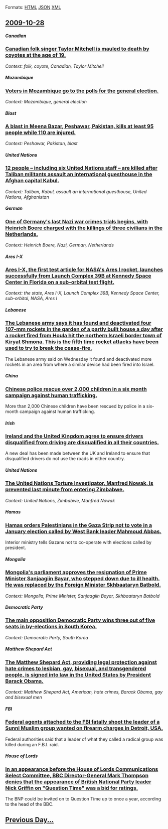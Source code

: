 
Formats: [HTML](2009/10/28/index.html)  [JSON](2009/10/28/index.json)  [XML](2009/10/28/index.xml)  

## [2009-10-28](/news/2009/10/28/index.md)

##### Canadian
### [ Canadian folk singer Taylor Mitchell is mauled to death by coyotes at the age of 19. ](/news/2009/10/28/canadian-folk-singer-taylor-mitchell-is-mauled-to-death-by-coyotes-at-the-age-of-19.md)
_Context: folk, coyote, Canadian, Taylor Mitchell_

##### Mozambique
### [ Voters in Mozambique go to the polls for the general election. ](/news/2009/10/28/voters-in-mozambique-go-to-the-polls-for-the-general-election.md)
_Context: Mozambique, general election_

##### Blast
### [ A blast in Meena Bazar, Peshawar, Pakistan, kills at least 95 people while 110 are injured. ](/news/2009/10/28/a-blast-in-meena-bazar-peshawar-pakistan-kills-at-least-95-people-while-110-are-injured.md)
_Context: Peshawar, Pakistan, blast_

##### United Nations
### [ 12 people &ndash; including six United Nations staff &ndash; are killed after Taliban militants assault an international guesthouse in the Afghan capital Kabul. ](/news/2009/10/28/12-people-ndash-including-six-united-nations-staff-ndash-are-killed-after-taliban-militants-assault-an-international-guesthouse-in-the.md)
_Context: Taliban, Kabul, assault an international guesthouse, United Nations, Afghanistan_

##### German
### [ One of Germany's last Nazi war crimes trials begins, with Heinrich Boere charged with the killings of three civilians in the Netherlands. ](/news/2009/10/28/one-of-germany-s-last-nazi-war-crimes-trials-begins-with-heinrich-boere-charged-with-the-killings-of-three-civilians-in-the-netherlands.md)
_Context: Heinrich Boere, Nazi, German, Netherlands_

##### Ares I-X
### [ Ares I-X, the first test article for NASA's Ares I rocket, launches successfully from Launch Complex 39B at Kennedy Space Center in Florida on a sub-orbital test flight. ](/news/2009/10/28/ares-i-x-the-first-test-article-for-nasa-s-ares-i-rocket-launches-successfully-from-launch-complex-39b-at-kennedy-space-center-in-florida.md)
_Context: the state, Ares I-X, Launch Complex 39B, Kennedy Space Center, sub-orbital, NASA, Ares I_

##### Lebanese
### [ The Lebanese army says it has found and deactivated four 107-mm rockets in the garden of a partly built house a day after a rocket fired from Houla hit the northern Israeli border town of Kiryat Shmona. This is the fifth time rocket attacks have been used to try to break the cease-fire. ](/news/2009/10/28/the-lebanese-army-says-it-has-found-and-deactivated-four-107-mm-rockets-in-the-garden-of-a-partly-built-house-a-day-after-a-rocket-fired-fr.md)
The Lebanese army said on Wednesday it found and deactivated more rockets in an area from where a similar device had been fired into Israel.

##### China
### [ Chinese police rescue over 2,000 children in a six month campaign against human trafficking. ](/news/2009/10/28/chinese-police-rescue-over-2-000-children-in-a-six-month-campaign-against-human-trafficking.md)
More than 2,000 Chinese children have been rescued by police in a six-month campaign against human trafficking.

##### Irish
### [ Ireland and the United Kingdom agree to ensure drivers disqualified from driving are disqualified in all their countries. ](/news/2009/10/28/ireland-and-the-united-kingdom-agree-to-ensure-drivers-disqualified-from-driving-are-disqualified-in-all-their-countries.md)
A new deal has been made between the UK and Ireland to ensure that disqualified drivers do not use the roads in either country.

##### United Nations
### [ The United Nations Torture Investigator, Manfred Nowak, is prevented last minute from entering Zimbabwe. ](/news/2009/10/28/the-united-nations-torture-investigator-manfred-nowak-is-prevented-last-minute-from-entering-zimbabwe.md)
_Context: United Nations, Zimbabwe, Manfred Nowak_

##### Hamas
### [ Hamas orders Palestinians in the Gaza Strip not to vote in a January election called by West Bank leader Mahmoud Abbas. ](/news/2009/10/28/hamas-orders-palestinians-in-the-gaza-strip-not-to-vote-in-a-january-election-called-by-west-bank-leader-mahmoud-abbas.md)
Interior ministry tells Gazans not to co-operate with elections called by president.

##### Mongolia
### [ Mongolia's parliament approves the resignation of Prime Minister Sanjaagiin Bayar, who stepped down due to ill health. He was replaced by the Foreign Minister Skhbaataryn Batbold. ](/news/2009/10/28/mongolia-s-parliament-approves-the-resignation-of-prime-minister-sanjaagiin-bayar-who-stepped-down-due-to-ill-health-he-was-replaced-by-t.md)
_Context: Mongolia, Prime Minister, Sanjaagiin Bayar, Skhbaataryn Batbold_

##### Democratic Party
### [ The main opposition Democratic Party wins three out of five seats in by-elections in South Korea. ](/news/2009/10/28/the-main-opposition-democratic-party-wins-three-out-of-five-seats-in-by-elections-in-south-korea.md)
_Context: Democratic Party, South Korea_

##### Matthew Shepard Act
### [ The Matthew Shepard Act, providing legal protection against hate crimes to lesbian, gay, bisexual, and transgendered people, is signed into law in the United States by President Barack Obama. ](/news/2009/10/28/the-matthew-shepard-act-providing-legal-protection-against-hate-crimes-to-lesbian-gay-bisexual-and-transgendered-people-is-signed-into.md)
_Context: Matthew Shepard Act, American, hate crimes, Barack Obama, gay and bisexual men_

##### FBI
### [ Federal agents attached to the FBI fatally shoot the leader of a Sunni Muslim group wanted on firearm charges in Detroit, USA. ](/news/2009/10/28/federal-agents-attached-to-the-fbi-fatally-shoot-the-leader-of-a-sunni-muslim-group-wanted-on-firearm-charges-in-detroit-usa.md)
Federal authorities said that a leader of what they called a radical group was killed during an F.B.I. raid.

##### House of Lords
### [ In an appearance before the House of Lords Communications Select Committee, BBC Director-General Mark Thompson denies that the appearance of British National Party leader Nick Griffin on "Question Time" was a bid for ratings. ](/news/2009/10/28/in-an-appearance-before-the-house-of-lords-communications-select-committee-bbc-director-general-mark-thompson-denies-that-the-appearance-o.md)
The BNP could be invited on to Question Time up to once a year, according to the head of the BBC.

## [Previous Day...](/news/2009/10/27/index.md)

